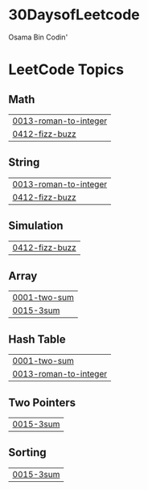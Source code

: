 # 30DaysofLeetcode
Osama Bin Codin'

<!---LeetCode Topics Start-->
# LeetCode Topics
## Math
|  |
| ------- |
| [0013-roman-to-integer](https://github.com/DeeLaw-01/30DaysofLeetcode/tree/master/0013-roman-to-integer) |
| [0412-fizz-buzz](https://github.com/DeeLaw-01/30DaysofLeetcode/tree/master/0412-fizz-buzz) |
## String
|  |
| ------- |
| [0013-roman-to-integer](https://github.com/DeeLaw-01/30DaysofLeetcode/tree/master/0013-roman-to-integer) |
| [0412-fizz-buzz](https://github.com/DeeLaw-01/30DaysofLeetcode/tree/master/0412-fizz-buzz) |
## Simulation
|  |
| ------- |
| [0412-fizz-buzz](https://github.com/DeeLaw-01/30DaysofLeetcode/tree/master/0412-fizz-buzz) |
## Array
|  |
| ------- |
| [0001-two-sum](https://github.com/DeeLaw-01/30DaysofLeetcode/tree/master/0001-two-sum) |
| [0015-3sum](https://github.com/DeeLaw-01/30DaysofLeetcode/tree/master/0015-3sum) |
## Hash Table
|  |
| ------- |
| [0001-two-sum](https://github.com/DeeLaw-01/30DaysofLeetcode/tree/master/0001-two-sum) |
| [0013-roman-to-integer](https://github.com/DeeLaw-01/30DaysofLeetcode/tree/master/0013-roman-to-integer) |
## Two Pointers
|  |
| ------- |
| [0015-3sum](https://github.com/DeeLaw-01/30DaysofLeetcode/tree/master/0015-3sum) |
## Sorting
|  |
| ------- |
| [0015-3sum](https://github.com/DeeLaw-01/30DaysofLeetcode/tree/master/0015-3sum) |
<!---LeetCode Topics End-->